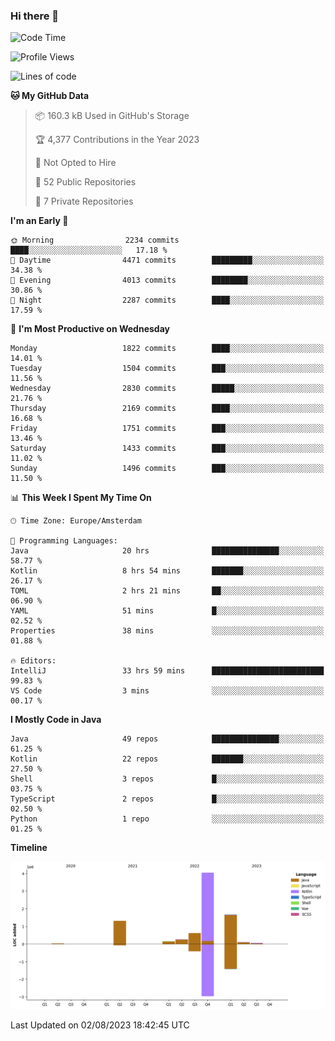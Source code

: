 ### Hi there 👋


<!--START_SECTION:waka-->
![Code Time](http://img.shields.io/badge/Code%20Time-3%2C459%20hrs%2046%20mins-blue)

![Profile Views](http://img.shields.io/badge/Profile%20Views-15-blue)

![Lines of code](https://img.shields.io/badge/From%20Hello%20World%20I%27ve%20Written-8.2%20million%20lines%20of%20code-blue)

**🐱 My GitHub Data** 

> 📦 160.3 kB Used in GitHub's Storage 
 > 
> 🏆 4,377 Contributions in the Year 2023
 > 
> 🚫 Not Opted to Hire
 > 
> 📜 52 Public Repositories 
 > 
> 🔑 7 Private Repositories 
 > 
**I'm an Early 🐤** 

```text
🌞 Morning                2234 commits        ████░░░░░░░░░░░░░░░░░░░░░   17.18 % 
🌆 Daytime                4471 commits        █████████░░░░░░░░░░░░░░░░   34.38 % 
🌃 Evening                4013 commits        ████████░░░░░░░░░░░░░░░░░   30.86 % 
🌙 Night                  2287 commits        ████░░░░░░░░░░░░░░░░░░░░░   17.59 % 
```
📅 **I'm Most Productive on Wednesday** 

```text
Monday                   1822 commits        ████░░░░░░░░░░░░░░░░░░░░░   14.01 % 
Tuesday                  1504 commits        ███░░░░░░░░░░░░░░░░░░░░░░   11.56 % 
Wednesday                2830 commits        █████░░░░░░░░░░░░░░░░░░░░   21.76 % 
Thursday                 2169 commits        ████░░░░░░░░░░░░░░░░░░░░░   16.68 % 
Friday                   1751 commits        ███░░░░░░░░░░░░░░░░░░░░░░   13.46 % 
Saturday                 1433 commits        ███░░░░░░░░░░░░░░░░░░░░░░   11.02 % 
Sunday                   1496 commits        ███░░░░░░░░░░░░░░░░░░░░░░   11.50 % 
```


📊 **This Week I Spent My Time On** 

```text
🕑︎ Time Zone: Europe/Amsterdam

💬 Programming Languages: 
Java                     20 hrs              ███████████████░░░░░░░░░░   58.77 % 
Kotlin                   8 hrs 54 mins       ███████░░░░░░░░░░░░░░░░░░   26.17 % 
TOML                     2 hrs 21 mins       ██░░░░░░░░░░░░░░░░░░░░░░░   06.90 % 
YAML                     51 mins             █░░░░░░░░░░░░░░░░░░░░░░░░   02.52 % 
Properties               38 mins             ░░░░░░░░░░░░░░░░░░░░░░░░░   01.88 % 

🔥 Editors: 
IntelliJ                 33 hrs 59 mins      █████████████████████████   99.83 % 
VS Code                  3 mins              ░░░░░░░░░░░░░░░░░░░░░░░░░   00.17 % 
```

**I Mostly Code in Java** 

```text
Java                     49 repos            ███████████████░░░░░░░░░░   61.25 % 
Kotlin                   22 repos            ███████░░░░░░░░░░░░░░░░░░   27.50 % 
Shell                    3 repos             █░░░░░░░░░░░░░░░░░░░░░░░░   03.75 % 
TypeScript               2 repos             █░░░░░░░░░░░░░░░░░░░░░░░░   02.50 % 
Python                   1 repo              ░░░░░░░░░░░░░░░░░░░░░░░░░   01.25 % 
```



**Timeline**

![Lines of Code chart](https://raw.githubusercontent.com/powercasgamer/powercasgamer/master/assets/bar_graph.png)


 Last Updated on 02/08/2023 18:42:45 UTC
<!--END_SECTION:waka-->
